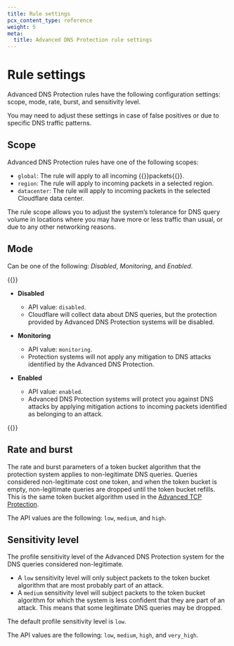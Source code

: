 ```yaml
---
title: Rule settings
pcx_content_type: reference
weight: 5
meta:
  title: Advanced DNS Protection rule settings
---
```


# Rule settings

Advanced DNS Protection rules have the following configuration settings: scope, mode, rate, burst, and sensitivity level.

You may need to adjust these settings in case of false positives or due to specific DNS traffic patterns.

## Scope

Advanced DNS Protection rules have one of the following scopes:

* `global`: The rule will apply to all incoming {{<glossary-tooltip term_id="data packet">}}packets{{</glossary-tooltip>}}.
* `region`: The rule will apply to incoming packets in a selected region.
* `datacenter`: The rule will apply to incoming packets in the selected Cloudflare data center.

The rule scope allows you to adjust the system’s tolerance for DNS query volume in locations where you may have more or less traffic than usual, or due to any other networking reasons.

## Mode

Can be one of the following: _Disabled_, _Monitoring_, and _Enabled_.

{{<definitions>}}

* **Disabled**

    * API value: `disabled`.
    * Cloudflare will collect data about DNS queries, but the protection provided by Advanced DNS Protection systems will be disabled.

* **Monitoring**

    * API value: `monitoring`.
    * Protection systems will not apply any mitigation to DNS attacks identified by the Advanced DNS Protection.

* **Enabled**

    * API value: `enabled`.
    * Advanced DNS Protection systems will protect you against DNS attacks by applying mitigation actions to incoming packets identified as belonging to an attack.

{{</definitions>}}

## Rate and burst

The rate and burst parameters of a token bucket algorithm that the protection system applies to non-legitimate DNS queries. Queries considered non-legitimate cost one token, and when the token bucket is empty, non-legitimate queries are dropped until the token bucket refills. This is the same token bucket algorithm used in the [Advanced TCP Protection](/ddos-protection/tcp-protection/).

The API values are the following: `low`, `medium`, and `high`.

## Sensitivity level

The profile sensitivity level of the Advanced DNS Protection system for the DNS queries considered non-legitimate.

* A `low` sensitivity level will only subject packets to the token bucket algorithm that are most probably part of an attack.
* A `medium` sensitivity level will subject packets to the token bucket algorithm for which the system is less confident that they are part of an attack. This means that some legitimate DNS queries may be dropped.

The default profile sensitivity level is `low`.

The API values are the following: `low`, `medium`, `high`, and `very_high`.
